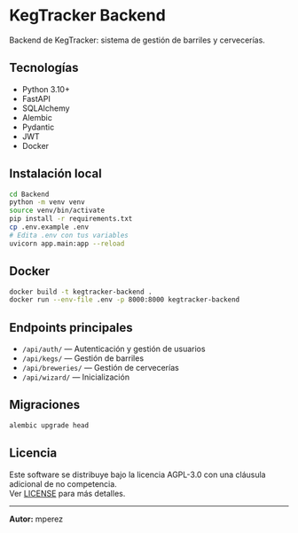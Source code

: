 # KegTracker Backend

Backend de KegTracker: sistema de gestión de barriles y cervecerías.

## Tecnologías
- Python 3.10+
- FastAPI
- SQLAlchemy
- Alembic
- Pydantic
- JWT
- Docker

## Instalación local

```bash
cd Backend
python -m venv venv
source venv/bin/activate
pip install -r requirements.txt
cp .env.example .env
# Edita .env con tus variables
uvicorn app.main:app --reload
```

## Docker

```bash
docker build -t kegtracker-backend .
docker run --env-file .env -p 8000:8000 kegtracker-backend
```

## Endpoints principales

- `/api/auth/` — Autenticación y gestión de usuarios
- `/api/kegs/` — Gestión de barriles
- `/api/breweries/` — Gestión de cervecerías
- `/api/wizard/` — Inicialización

## Migraciones

```bash
alembic upgrade head
```

## Licencia

Este software se distribuye bajo la licencia AGPL-3.0 con una cláusula adicional de no competencia.  
Ver [LICENSE](../LICENSE) para más detalles.

---

**Autor:** mperez 